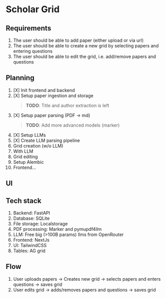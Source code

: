 # Scholar Grid

## Requirements
1. The user should be able to add paper (either upload or via url)
2. The user should be able to create a new grid by selecting papers and entering questions
3. The user should be able to edit the grid, i.e. add/remove papers and questions

## Planning
1. [X] Init frontend and backend
2. [X] Setup paper ingestion and storage
    > __TODO__: Title and author extraction is left
3. [X] Setup paper parsing (PDF -> md)
    > __TODO__: Add more advanced models (marker)
4. [X] Setup LLMs
5. [X] Create LLM parsing pipeline
6. Grid creation (w/o LLM)
7. With LLM
8. Grid editing
9. Setup Alembic
10. Frontend...

## UI

## Tech stack
1. Backend: FastAPI
2. Database: SQLite
3. File storage: Localstorage
4. PDF processing: Marker and pymupdf4llm
5. LLM: Free big (>100B params) llms from OpenRouter
6. Frontend: NextJs
7. UI: TailwindCSS
8. Tables: AG grid

## Flow
1. User uploads papers -> Creates new grid -> selects papers and enters questions -> saves grid
2. User edits grid -> adds/removes papers and questions -> saves grid
